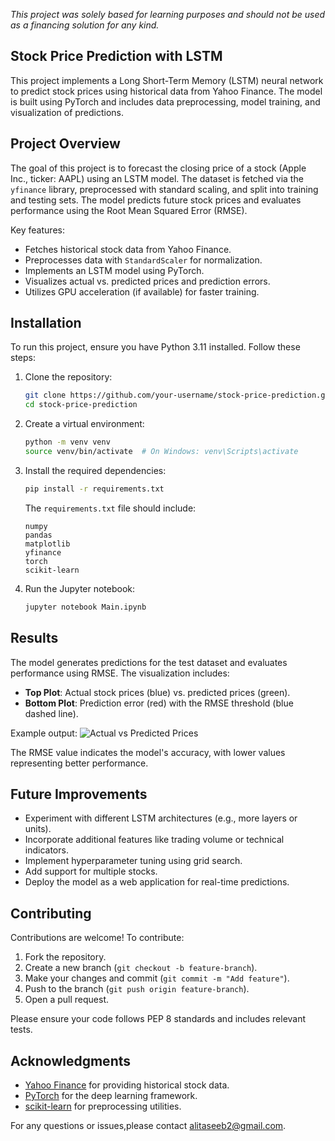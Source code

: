 *_This project was solely based for learning purposes and should not be used as a financing solution for any kind._*
## Stock Price Prediction with LSTM

This project implements a Long Short-Term Memory (LSTM) neural network to predict stock prices using historical data from Yahoo Finance. The model is built using PyTorch and includes data preprocessing, model training, and visualization of predictions.

## Project Overview

The goal of this project is to forecast the closing price of a stock (Apple Inc., ticker: AAPL) using an LSTM model. The dataset is fetched via the `yfinance` library, preprocessed with standard scaling, and split into training and testing sets. The model predicts future stock prices and evaluates performance using the Root Mean Squared Error (RMSE).

Key features:
- Fetches historical stock data from Yahoo Finance.
- Preprocesses data with `StandardScaler` for normalization.
- Implements an LSTM model using PyTorch.
- Visualizes actual vs. predicted prices and prediction errors.
- Utilizes GPU acceleration (if available) for faster training.

## Installation

To run this project, ensure you have Python 3.11 installed. Follow these steps:

1. Clone the repository:
   ```bash
   git clone https://github.com/your-username/stock-price-prediction.git
   cd stock-price-prediction
   ```

2. Create a virtual environment:
   ```bash
   python -m venv venv
   source venv/bin/activate  # On Windows: venv\Scripts\activate
   ```

3. Install the required dependencies:
   ```bash
   pip install -r requirements.txt
   ```

   The `requirements.txt` file should include:
   ```
   numpy
   pandas
   matplotlib
   yfinance
   torch
   scikit-learn
   ```

4. Run the Jupyter notebook:
   ```bash
   jupyter notebook Main.ipynb
   ```

## Results

The model generates predictions for the test dataset and evaluates performance using RMSE. The visualization includes:
- **Top Plot**: Actual stock prices (blue) vs. predicted prices (green).
- **Bottom Plot**: Prediction error (red) with the RMSE threshold (blue dashed line).

Example output:
![Actual vs Predicted Prices](https://i.imgur.com/EGFpE79.png)

The RMSE value indicates the model's accuracy, with lower values representing better performance.

## Future Improvements

- Experiment with different LSTM architectures (e.g., more layers or units).
- Incorporate additional features like trading volume or technical indicators.
- Implement hyperparameter tuning using grid search.
- Add support for multiple stocks.
- Deploy the model as a web application for real-time predictions.

## Contributing

Contributions are welcome! To contribute:
1. Fork the repository.
2. Create a new branch (`git checkout -b feature-branch`).
3. Make your changes and commit (`git commit -m "Add feature"`).
4. Push to the branch (`git push origin feature-branch`).
5. Open a pull request.

Please ensure your code follows PEP 8 standards and includes relevant tests.

## Acknowledgments

- [Yahoo Finance](https://finance.yahoo.com/) for providing historical stock data.
- [PyTorch](https://pytorch.org/) for the deep learning framework.
- [scikit-learn](https://scikit-learn.org/) for preprocessing utilities.

For any questions or issues,please contact [alitaseeb2@gmail.com](mailto:alitaseeb2@gmail.com).
